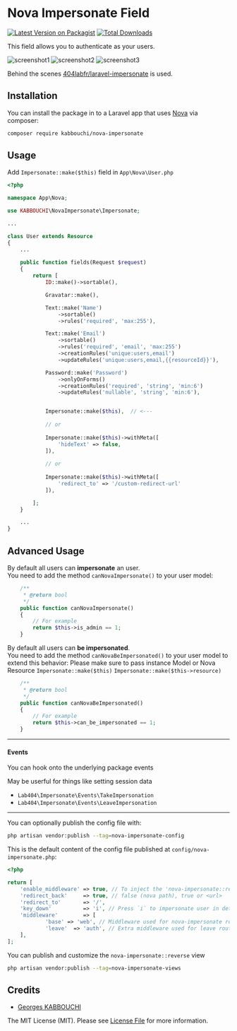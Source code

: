 # Nova Impersonate Field

[![Latest Version on Packagist](https://img.shields.io/packagist/v/kabbouchi/nova-impersonate.svg?style=flat-square)](https://packagist.org/packages/kabbouchi/nova-impersonate)
[![Total Downloads](https://img.shields.io/packagist/dt/kabbouchi/nova-impersonate.svg?style=flat-square)](https://packagist.org/packages/kabbouchi/nova-impersonate)


This field allows you to authenticate as your users.

![screenshot1](https://raw.githubusercontent.com/KABBOUCHI/nova-impersonate/master/docs/screenshot1.png?123)
![screenshot2](https://raw.githubusercontent.com/KABBOUCHI/nova-impersonate/master/docs/screenshot2.png?123)
![screenshot3](https://raw.githubusercontent.com/KABBOUCHI/nova-impersonate/master/docs/screenshot3.png?123)

Behind the scenes [404labfr/laravel-impersonate](https://github.com/404labfr/laravel-impersonate) is used.

## Installation

You can install the package in to a Laravel app that uses [Nova](https://nova.laravel.com) via composer:

```bash
composer require kabbouchi/nova-impersonate
```

## Usage

Add `Impersonate::make($this)` field in `App\Nova\User.php`
```php
<?php

namespace App\Nova;

use KABBOUCHI\NovaImpersonate\Impersonate;

...

class User extends Resource
{
	...
	
	public function fields(Request $request)
	{
		return [
			ID::make()->sortable(),

			Gravatar::make(),

			Text::make('Name')
				->sortable()
				->rules('required', 'max:255'),

			Text::make('Email')
				->sortable()
				->rules('required', 'email', 'max:255')
				->creationRules('unique:users,email')
				->updateRules('unique:users,email,{{resourceId}}'),

			Password::make('Password')
				->onlyOnForms()
				->creationRules('required', 'string', 'min:6')
				->updateRules('nullable', 'string', 'min:6'),


			Impersonate::make($this),  // <---
		
			// or
		
			Impersonate::make($this)->withMeta([
			    'hideText' => false,
			]),
		
			// or
		
			Impersonate::make($this)->withMeta([
			    'redirect_to' => '/custom-redirect-url'
			]),

		];
	}

    ...
}
```

## Advanced Usage

By default all users can **impersonate** an user.  
You need to add the method `canNovaImpersonate()` to your user model:

```php
    /**
     * @return bool
     */
    public function canNovaImpersonate()
    {
        // For example
        return $this->is_admin == 1;
    }
```

By default all users can **be impersonated**.  
You need to add the method `canNovaBeImpersonated()` to your user model to extend this behavior:
Please make sure to pass instance Model or Nova Resource ``Impersonate::make($this)`` ``Impersonate::make($this->resource)``

```php
    /**
     * @return bool
     */
    public function canNovaBeImpersonated()
    {
        // For example
        return $this->can_be_impersonated == 1;
    }
```
---

#### Events

You can hook onto the underlying package events

May be userful for things like setting session data

- `Lab404\Impersonate\Events\TakeImpersonation`
- `Lab404\Impersonate\Events\LeaveImpersonation`

---

You can optionally publish the config file with:
```bash
php artisan vendor:publish --tag=nova-impersonate-config
```

This is the default content of the config file published at `config/nova-impersonate.php`:
```php
<?php

return [
	'enable_middleware' => true, // To inject the 'nova-impersonate::reverse' view in every route when impersonating 
	'redirect_back'     => true, // false (nova path), true or <url>
	'redirect_to'       => '/',
	'key_down'          => 'i', // Press `i` to impersonate user in details page
	'middleware'        => [
            'base' => 'web', // Middleware used for nova-impersonate routes
            'leave'  => 'auth', // Extra middleware used for leave route
    ],
];
```

You can publish and customize the `nova-impersonate::reverse` view

```bash
php artisan vendor:publish --tag=nova-impersonate-views
```


## Credits

- [Georges KABBOUCHI](https://github.com/kabbouchi)

The MIT License (MIT). Please see [License File](LICENSE.md) for more information.
